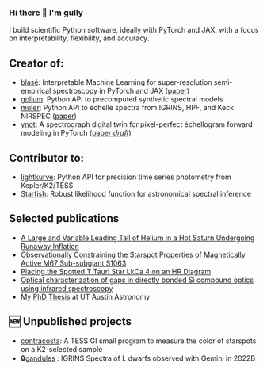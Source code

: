 ### Hi there 👋 I'm gully
I build scientific Python software, ideally with PyTorch and JAX, with a focus on interpretability, flexibility, and accuracy.

## Creator of:
- [blasé](https://blase.readthedocs.io): Interpretable Machine Learning for super-resolution semi-empirical spectroscopy in PyTorch and JAX ([paper](https://ui.adsabs.harvard.edu/abs/2022ApJ...941..200G/abstract))
- [gollum](https://gollum-astro.readthedocs.io): Python API to precomputed synthetic spectral models
- [muler](https://muler.readthedocs.io): Python API to échelle spectra from IGRINS, HPF, and Keck NIRSPEC ([paper](https://ui.adsabs.harvard.edu/abs/2022JOSS....7.4302G/abstract))
- [ynot](https://ynot.readthedocs.io): A spectrograph digital twin for pixel-perfect échellogram forward modeling in PyTorch ([paper *draft*](https://github.com/gully/ynot/blob/master/paper/paper1/final/ms.pdf))

## Contributor to:
- [lightkurve](http://docs.lightkurve.org): Python API for precision time series photometry from Kepler/K2/TESS
- [Starfish](https://starfish.readthedocs.io): Robust likelihood function for astronomical spectral inference 


## Selected publications
- [A Large and Variable Leading Tail of Helium in a Hot Saturn Undergoing Runaway Inflation](https://ui.adsabs.harvard.edu/abs/2023arXiv230708959G/abstract)
- [Observationally Constraining the Starspot Properties of Magnetically Active M67 Sub-subgiant S1063](https://ui.adsabs.harvard.edu/abs/2022ApJ...925....5G/abstract)
- [Placing the Spotted T Tauri Star LkCa 4 on an HR Diagram](https://ui.adsabs.harvard.edu/abs/2017ApJ...836..200G/abstract)
- [Optical characterization of gaps in directly bonded Si compound optics using infrared spectroscopy](https://ui.adsabs.harvard.edu/abs/2015ApOpt..5410177G/abstract)
- My [PhD Thesis](https://ui.adsabs.harvard.edu/abs/2016PhDT.......243G/abstract) at UT Austin Astronomy

## :new: Unpublished projects
- [contracosta](https://github.com/BrownDwarf/contracosta): A TESS GI small program to measure the color of starspots on a K2-selected sample
- :lock:[gandules](https://github.com/BrownDwarf/gandules) : IGRINS Spectra of L dwarfs observed with Gemini in 2022B


